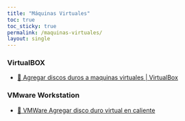 ```yaml
---
title: "Máquinas Virtuales"
toc: true
toc_sticky: true
permalink: /maquinas-virtuales/
layout: single
---
```


### VirtualBOX

- [🎥 Agregar discos duros a maquinas virtuales | VirtualBox](https://www.youtube.com/watch?v=yJPdxCQ0PDU&ab_channel=tutorialesJJ)

### VMware Workstation

- [🎥 VMWare Agregar disco duro virtual en caliente](https://www.youtube.com/watch?v=QRen1rZ8Hq0&ab_channel=JGAITPro)